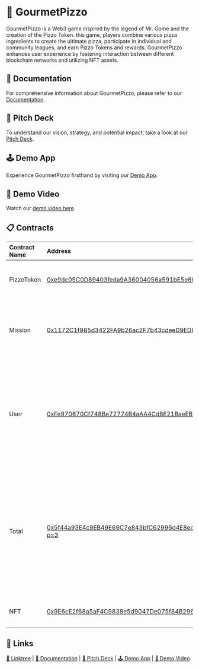 # 🍕 GourmetPizzo
 GourmetPizzo is a Web3 game inspired by the legend of Mr. Gome and the creation of the Pizzo Token.  this game, players combine various pizza ingredients to create the ultimate pizza, participate in individual and community leagues, and earn Pizzo Tokens and rewards. GourmetPizzo enhances user experience by fostering interaction between different blockchain networks and utilizing NFT assets.

## 📄 Documentation
For comprehensive information about GourmetPizzo, please refer to our [Documentation](https://gourmetpizzo.gitbook.io/gourmetpizzo).

## 🛫 Pitch Deck
To understand our vision, strategy, and potential impact, take a look at our [Pitch Deck](https://drive.google.com/file/d/13C1tkqYPRv7KuMfZ36yI0I8JvOsikZ5A/view?usp=sharing).

## 🕹️ Demo App
Experience GourmetPizzo firsthand by visiting our [Demo App](https://bnbsite.vercel.app/).

## 🎥 Demo Video
Watch our [demo video here](https://youtu.be/TRV5ClfGOIo).

## 📋 Contracts
| Contract Name | Address  |  Purpose |
| :------ | :------ | :------ |
| PizzoToken | [0xe9dc05C0D89403feda9A36004056a591bE5e6fd8](https://testnet.opbnbscan.com/address/0xe9dc05C0D89403feda9A36004056a591bE5e6fd8) | ERC-20 contract for use as our test token, "PZO". |
| Mission | [0x1172C1f985d3422FA9b26ac2F7b43cdeeD9ED8bD](https://testnet.opbnbscan.com/address/0x1172C1f985d3422FA9b26ac2F7b43cdeeD9ED8bD) | The management of users' missions is performed by mapping their addresses. |
| User | [0xFe970670Cf748Be72774B4aAA4Cd8E21BaeEB87f](https://testnet.opbnbscan.com/address/0xFe970670Cf748Be72774B4aAA4Cd8E21BaeEB87f) | Upon completion of the game, users' existing points are compared and updated if higher. These points also accumulate to the total points. |
| Total | [0x5f44a93E4c9EB49E69C7e843bfC62996d4E8ec78?p=3](https://testnet.opbnbscan.com/address/0x5f44a93E4c9EB49E69C7e843bfC62996d4E8ec78?p=3) | A total contract is designed to be used through the interface of all contracts, allowing for the management of various transactions, including user renewals and missions. |
| NFT | [0x9E6cE2f68a5aF4C9838e5d9047De075f84B29650](https://testnet.opbnbscan.com/address/0x9E6cE2f68a5aF4C9838e5d9047De075f84B29650) | ERC-721 contract for minting NFTs. |

##  🔗 Links
[🌴 Linktree](https://linktr.ee/gourmetpizzo) 
 |  [📄 Documentation](https://gourmetpizzo.gitbook.io/gourmetpizzo)  | [🛫 Pitch Deck](https://drive.google.com/file/d/13C1tkqYPRv7KuMfZ36yI0I8JvOsikZ5A/view?usp=sharing)  |  [🕹️ Demo App](https://bnbsite.vercel.app/) | [🎥 Demo Video](https://youtu.be/TRV5ClfGOIo)
